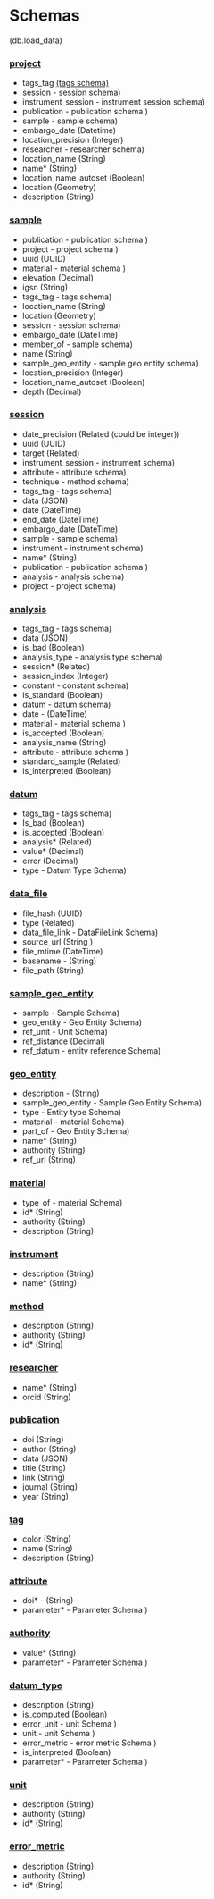 # Schemas 
(db.load_data)

### [project](project.json)
- tags_tag               [ (tags schema) ](#tag)
- session                - session schema)
- instrument_session     - instrument session schema)
- publication            - publication schema )
- sample                 - sample schema)
- embargo_date            (Datetime)
- location_precision      (Integer)
- researcher             - researcher schema)
- location_name           (String)
- name*                   (String)
- location_name_autoset   (Boolean)
- location                (Geometry)
- description             (String)


### [sample](sample.json)
- publication            - publication schema )
- project                - project schema )
- uuid                    (UUID)
- material               - material schema )
- elevation               (Decimal)
- igsn                    (String)
- tags_tag               - tags schema)
- location_name           (String)
- location                (Geometry)
- session                - session schema)
- embargo_date            (DateTime)
- member_of              - sample schema)
- name                    (String)
- sample_geo_entity      - sample geo entity schema)
- location_precision      (Integer)
- location_name_autoset   (Boolean)
- depth                   (Decimal)


### [session](session.json)
- date_precision         (Related (could be integer))
- uuid                   (UUID)
- target                 (Related)
- instrument_session     - instrument schema)
- attribute		       - attribute schema)
- technique              - method schema)
- tags_tag               - tags schema)
- data 				   (JSON)
- date		           (DateTime)
- end_date	           (DateTime)
- embargo_date             (DateTime)
- sample                 - sample schema)
- instrument             - instrument schema)
- name*                    (String)
- publication            - publication schema )
- analysis               - analysis schema)
- project                - project schema)


### [analysis](analysis.json)
- tags_tag               - tags schema)
- data 				       (JSON)
- is_bad 			       (Boolean)
- analysis_type 		   - analysis type schema)
- session*                 (Related)
- session_index 		   (Integer)
- constant	 		   - constant schema)
- is_standard 		       (Boolean)
- datum			       - datum schema)
- date		           -   (DateTime)
- material               - material schema )
- is_accepted 		       (Boolean)
- analysis_name            (String)
- attribute              - attribute schema )
- standard_sample		   (Related)
- is_interpreted 	       (Boolean)


### [datum](datum.json)
- tags_tag               - tags schema)
- Is_bad				 (Boolean)
- is_accepted 		     (Boolean)
- analysis*		         (Related)
- value* 			     (Decimal)
- error 			     (Decimal)
- type 			       - Datum Type Schema)


### [data_file](data_file.json)
- file_hash              (UUID)
- type				     (Related)
- data_file_link  	   - DataFileLink Schema)
- source_url 			 (String )
- file_mtime 			 (DateTime)
- basename 			   - (String)
- file_path 			 (String)


### [sample_geo_entity](sample_geo_entity.json)
- sample  			   - Sample Schema)
- geo_entity	 		   - Geo Entity Schema)
- ref_unit	  		   - Unit Schema)
- ref_distance		    (Decimal)
- ref_datum	 		   - entity reference Schema)


### [geo_entity](geo_entity.json)
- description 		   -  (String)
- sample_geo_entity  	   - Sample Geo Entity Schema)
- type	 			   - Entity type Schema)
- material	 		   - material Schema)
- part_of	 		       - Geo Entity Schema)
- name*	 			      (String)
- authority 			  (String)
- ref_url			      (String)


### [material](material.json)
- type_of	 		       - material Schema)
- id*	 			       (String)
- authority 			   (String)
- description			   (String)


### [instrument](instrument.json)
- description		   (String)
- name*	 			   (String)


### [method](method.json)
- description		   (String)
- authority			   (String)
- id*	 			   (String)


### [researcher](researcher.json)
- name*	 			   (String)
- orcid				   (String)


### [publication](publication.json)
- doi				   (String)
- author		 	   (String)
- data	 			   (JSON)
- title				   (String)
- link				   (String)
- journal	 		   (String)
- year	 			   (String)


### [tag](tag.json)
- color				   (String)
- name				   (String)
- description		   (String)


### [attribute](attribute.json)
- doi*				   - (String)
- parameter*			   - Parameter Schema )


### [authority](authority.json)
- value*				   (String)
- parameter*			   - Parameter Schema )


### [datum_type](datum_type.json)
- description			   (String)
- is_computed			   (Boolean)
- error_unit			   - unit Schema )
- unit				   - unit Schema )
- error_metric		   - error metric Schema )
- is_interpreted		   (Boolean)
- parameter*			   - Parameter Schema )


### [unit](unit.json)
- description			   (String)
- authority			       (String)
- id*				       (String)


### [error_metric](error_metric.json)
- description		    (String)
- authority			    (String)
- id*				    (String)



